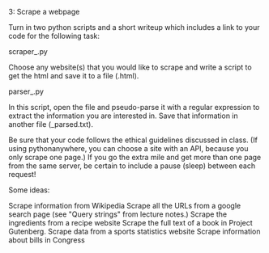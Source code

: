 3: Scrape a webpage

Turn in two python scripts and a short writeup which includes a link to your code for the following task:

scraper_<yourname>.py

Choose any website(s) that you would like to scrape and write a script to get the html and save it to a file (<filename>.html).

parser_<yourname>.py

In this script, open the file and pseudo-parse it with a regular expression to extract the information you are interested in. Save that information in another file (<filename>_parsed.txt).

Be sure that your code follows the ethical guidelines discussed in class. (If using pythonanywhere, you can choose a site with an API, because you only scrape one page.) If you go the extra mile and get more than one page from the same server, be certain to include a pause (sleep) between each request!

Some ideas:

Scrape information from Wikipedia
Scrape all the URLs from a google search page (see "Query strings" from lecture notes.)
Scrape the ingredients from a recipe website
Scrape the full text of a book in Project Gutenberg.
Scrape data from a sports statistics website
Scrape information about bills in Congress